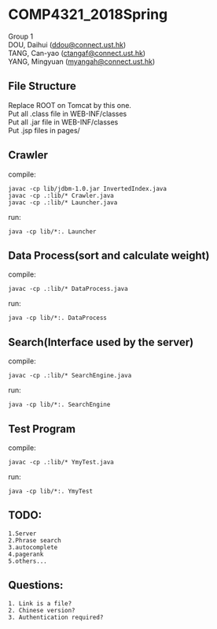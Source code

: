 # COMP4321_2018Spring
Group 1 <br>
DOU, Daihui   (ddou@connect.ust.hk) <br>
TANG, Can-yao   (ctangaf@connect.ust.hk) <br>
YANG, Mingyuan   (myangah@connect.ust.hk) <br>
## File Structure
Replace ROOT on Tomcat by this one. <br>
Put all .class file in WEB-INF/classes <br>
Put all .jar file in WEB-INF/classes <br>
Put .jsp files in pages/ <br>
## Crawler
compile:
```
javac -cp lib/jdbm-1.0.jar InvertedIndex.java
javac -cp .:lib/* Crawler.java
javac -cp .:lib/* Launcher.java
```
run:
```
java -cp lib/*:. Launcher
```
## Data Process(sort and calculate weight)
compile:
```
javac -cp .:lib/* DataProcess.java
```
run:
```
java -cp lib/*:. DataProcess
```
## Search(Interface used by the server)
compile:
```
javac -cp .:lib/* SearchEngine.java
```
run:
```
java -cp lib/*:. SearchEngine
```


## Test Program
compile:
```
javac -cp .:lib/* YmyTest.java
```
run:
```
java -cp lib/*:. YmyTest
```

## TODO:
```
1.Server
2.Phrase search
3.autocomplete
4.pagerank
5.others...

```

## Questions:
```
1. Link is a file?
2. Chinese version?
3. Authentication required?
```
